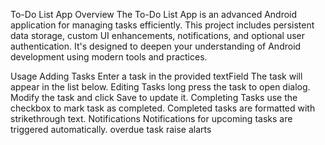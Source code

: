 To-Do List App
Overview
The To-Do List App is an advanced Android application for managing tasks efficiently. This project includes persistent data storage, custom UI enhancements, notifications, and optional user authentication. It's designed to deepen your understanding of Android development using modern tools and practices.

Usage
Adding Tasks
  Enter a task in the provided textField
  The task will appear in the list below.
Editing Tasks
  long press the task to open dialog.
  Modify the task and click Save to update it.
Completing Tasks
  use the checkbox to mark task as completed.
  Completed tasks are formatted with strikethrough text.
Notifications
  Notifications for upcoming tasks are triggered automatically.
  overdue task raise alarts
 
